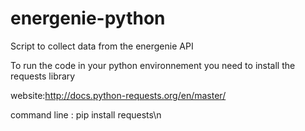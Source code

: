 # energenie-python
Script to collect data from the energenie API

To run the code in your python environnement you need to install the requests library

website:http://docs.python-requests.org/en/master/

command line : pip install requests\n

